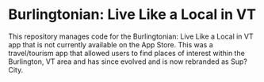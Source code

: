 # Burlingtonian: Live Like a Local in VT
This repository manages code for the Burlingtonian: Live Like a Local in VT app that is not currently available on the App Store.  This was a travel/tourism app that allowed users to find places of interest within the Burlington, VT area and has since evolved and is now rebranded as Sup? City.
